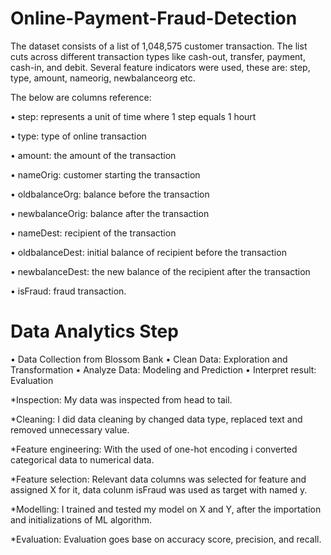 # Online-Payment-Fraud-Detection
The dataset consists of a list of  1,048,575 customer transaction. The list cuts across different transaction types like cash-out, transfer, payment, cash-in, and debit. 
Several feature indicators were used, these are: step, type, amount, nameorig, newbalanceorg etc.

The below are columns reference:

• step: represents a unit of time where 1 step equals 1 hourt

• type: type of online transaction

• amount: the amount of the transaction

• nameOrig: customer starting the transaction

• oldbalanceOrg: balance before the transaction

• newbalanceOrig: balance after the transaction

• nameDest: recipient of the transaction

• oldbalanceDest: initial balance of recipient before the transaction

• newbalanceDest: the new balance of the recipient after the transaction

• isFraud: fraud transaction.

# Data Analytics Step 

• Data Collection from Blossom Bank
• Clean Data: Exploration and Transformation
• Analyze Data: Modeling and Prediction
• Interpret result: Evaluation

*Inspection: My data was inspected from head to tail.

*Cleaning: I did data cleaning by changed data type, replaced text and removed unnecessary value.

*Feature engineering: With the used of one-hot encoding i converted categorical data to numerical data.

*Feature selection: Relevant data columns was selected for feature and assigned X for it, data colunm isFraud was used as target with named y.

*Modelling: I trained and tested my model on X and Y, after the importation and initializations of ML algorithm.

*Evaluation: Evaluation goes base on accuracy score, precision, and recall.
